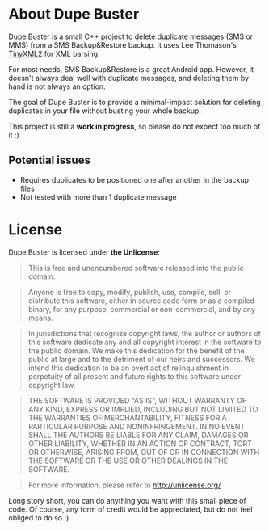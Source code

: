 # About Dupe Buster
Dupe Buster is a small C++ project to delete duplicate messages (SMS or MMS) from a SMS Backup&amp;Restore backup.
It uses Lee Thomason's [TinyXML2](http://www.grinninglizard.com/tinyxml2/) for XML parsing.

For most needs, SMS Backup&amp;Restore is a great Android app. However, it doesn't always deal well with duplicate messages, and deleting them by hand is not always an option.

The goal of Dupe Buster is to provide a minimal-impact solution for deleting duplicates in your file without busting your whole backup.

This project is still a **work in progress**, so please do not expect too much of it :)

## Potential issues
* Requires duplicates to be positioned one after another in the backup files
* Not tested with more than 1 duplicate message

# License
Dupe Buster is licensed under **the Unlicense**:

> This is free and unencumbered software released into the public domain.

> Anyone is free to copy, modify, publish, use, compile, sell, or
> distribute this software, either in source code form or as a compiled
> binary, for any purpose, commercial or non-commercial, and by any
> means.

> In jurisdictions that recognize copyright laws, the author or authors
> of this software dedicate any and all copyright interest in the
> software to the public domain. We make this dedication for the benefit
> of the public at large and to the detriment of our heirs and
> successors. We intend this dedication to be an overt act of
> relinquishment in perpetuity of all present and future rights to this
> software under copyright law.

> THE SOFTWARE IS PROVIDED "AS IS", WITHOUT WARRANTY OF ANY KIND,
> EXPRESS OR IMPLIED, INCLUDING BUT NOT LIMITED TO THE WARRANTIES OF
> MERCHANTABILITY, FITNESS FOR A PARTICULAR PURPOSE AND NONINFRINGEMENT.
> IN NO EVENT SHALL THE AUTHORS BE LIABLE FOR ANY CLAIM, DAMAGES OR
> OTHER LIABILITY, WHETHER IN AN ACTION OF CONTRACT, TORT OR OTHERWISE,
> ARISING FROM, OUT OF OR IN CONNECTION WITH THE SOFTWARE OR THE USE OR
> OTHER DEALINGS IN THE SOFTWARE.

> For more information, please refer to <http://unlicense.org/>

Long story short, you can do anything you want with this small piece of code. Of course, any form of credit would be appreciated, but do not feel obliged to do so :)
